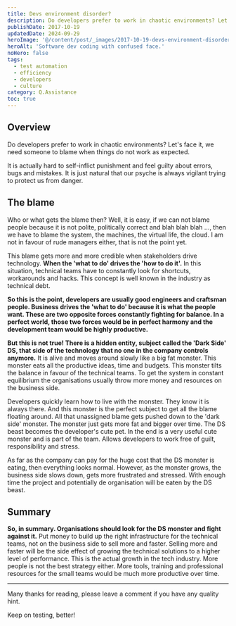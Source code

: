 ```yaml
---
title: Devs environment disorder?
description: Do developers prefer to work in chaotic environments? Let's face it, we need someone to blame when things do not work as expected.
publishDate: 2017-10-19
updatedDate: 2024-09-29
heroImage: '@/content/post/_images/2017-10-19-devs-environment-disorder/softw-dev.jpg'
heroAlt: 'Software dev coding with confused face.'
noHero: false
tags:
  - test automation
  - efficiency
  - developers
  - culture
category: Q.Assistance
toc: true
---
```



## Overview

Do developers prefer to work in chaotic environments? Let's face it, we need someone to blame when things do not work as expected.

It is actually hard to self-inflict punishment and feel guilty about errors, bugs and mistakes. It is just natural that our psyche is always vigilant trying to protect us from danger.

## The blame
Who or what gets the blame then? Well, it is easy, if we can not blame people because it is not polite, politically correct and blah blah blah ..., then we have to blame the system, the machines, the virtual life, the cloud. I am not in favour of rude managers either, that is not the point yet.

This blame gets more and more credible when stakeholders drive technology. **When the 'what to do' drives the 'how to do it'.** In this situation, technical teams have to constantly look for shortcuts, workarounds and hacks. This concept is well known in the industry as technical debt.

**So this is the point, developers are usually good engineers and craftsman people. Business drives the 'what to do' because it is what the people want. These are two opposite forces constantly fighting for balance. In a perfect world, those two forces would be in perfect harmony and the development team would be highly productive.**

**But this is not true! There is a hidden entity, subject called the 'Dark Side' DS, that side of the technology that no one in the company controls anymore.** It is alive and moves around slowly like a big fat monster. This monster eats all the productive ideas, time and budgets. This monster tilts the balance in favour of the technical teams. To get the system in constant equilibrium the organisations usually throw more money and resources on the business side.

Developers quickly learn how to live with the monster. They know it is always there. And this monster is the perfect subject to get all the blame floating around. All that unassigned blame gets pushed down to the 'dark side' monster. The monster just gets more fat and bigger over time. The DS beast becomes the developer's cute pet. In the end is a very useful cute monster and is part of the team. Allows developers to work free of guilt, responsibility and stress.

As far as the company can pay for the huge cost that the DS monster is eating, then everything looks normal. However, as the monster grows, the business side slows down, gets more frustrated and stressed. With enough time the project and potentially de organisation will be eaten by the DS beast.

## Summary
**So, in summary. Organisations should look for the DS monster and fight against it.** Put money to build up the right infrastructure for the technical teams, not on the business side to sell more and faster. Selling more and faster will be the side effect of growing the technical solutions to a higher level of performance. This is the actual growth in the tech industry. More people is not the best strategy either. More tools, training and professional resources for the small teams would be much more productive over time.

------
Many thanks for reading, please leave a comment if you have any quality hint.

Keep on testing, better!